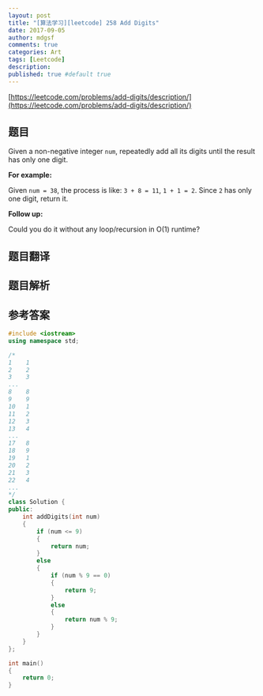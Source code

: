 ```yaml
---
layout: post
title: "[算法学习][leetcode] 258 Add Digits"
date: 2017-09-05
author: mdgsf
comments: true
categories: Art
tags: [Leetcode]
description:
published: true #default true
---
```


[https://leetcode.com/problems/add-digits/description/](https://leetcode.com/problems/add-digits/description/)

## 题目

Given a non-negative integer `num`, repeatedly add all its digits until the result has only one digit.

**For example:**

Given `num = 38`, the process is like: `3 + 8 = 11`, `1 + 1 = 2`. Since `2` has only one digit, return it.

**Follow up:**

Could you do it without any loop/recursion in O(1) runtime?

## 题目翻译

## 题目解析

## 参考答案

```c++
#include <iostream>
using namespace std;

/*
1    1
2    2
3    3
...
8    8
9    9
10   1
11   2
12   3
13   4
...
17   8
18   9
19   1
20   2
21   3
22   4
...
*/
class Solution {
public:
    int addDigits(int num)
    {
        if (num <= 9)
        {
            return num;
        }
        else
        {
            if (num % 9 == 0)
            {
                return 9;
            }
            else
            {
                return num % 9;
            }
        }
    }
};

int main()
{
    return 0;
}
```
